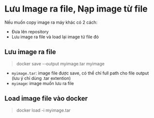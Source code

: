 # Lưu Image ra file, Nạp image từ file

Nếu muốn copy image ra máy khác có 2 cách:

- Đưa lên repository
- Lưu image ra file và load lại image từ file đó

## Lưu image ra file

> docker save --output myimage.tar myimage

- `myimage.tar`: image file được save, có thể chỉ full path cho file output (lưu ý chỉ dùng .tar extention)
- `myimage`: image muốn lưu ra file

## Load image file vào docker

> docker load -i myimage.tar
